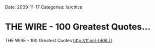 Date: 2009-11-17
Categories: /archive

# THE WIRE - 100 Greatest Quotes...

THE WIRE - 100 Greatest Quotes <a href="http://ff.im/-bB9LU" rel="nofollow">http://ff.im/-bB9LU</a>
